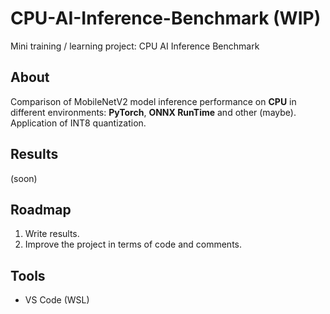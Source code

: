 # CPU-AI-Inference-Benchmark (WIP)
Mini training / learning project: CPU AI Inference Benchmark

## About
Comparison of MobileNetV2 model inference performance on **CPU** in different environments: **PyTorch**, **ONNX RunTime** and other (maybe). Application of INT8 quantization.

## Results
(soon)

## Roadmap
1. Write results.
2. Improve the project in terms of code and comments.

## Tools
- VS Code (WSL)
